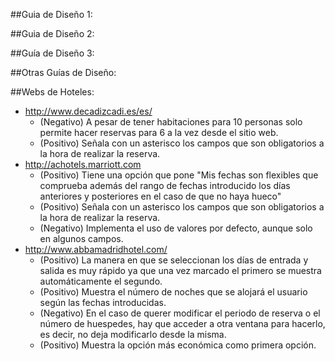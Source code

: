 

##Guia de Diseño 1:

##Guia de Diseño 2:

##Guía de Diseño 3:

##Otras Guías de Diseño:


##Webs de Hoteles:

- http://www.decadizcadi.es/es/
    + (Negativo) A pesar de tener habitaciones para 10 personas solo permite hacer reservas para 6 a la vez desde el sitio web.
    + (Positivo) Señala con un asterisco los campos que son obligatorios a la hora de realizar la reserva.
- http://achotels.marriott.com
    + (Positivo) Tiene una opción que pone "Mis fechas son flexibles que comprueba además del rango de fechas introducido los días anteriores y posteriores en el caso de que no haya hueco"
    + (Positivo) Señala con un asterisco los campos que son obligatorios a la hora de realizar la reserva.
    + (Negativo) Implementa el uso de valores por defecto, aunque solo en algunos campos.
- http://www.abbamadridhotel.com/
    + (Positivo) La manera en que se seleccionan los días de entrada y salida es muy rápido ya que una vez marcado el primero se muestra automáticamente el segundo.
    + (Positivo) Muestra el número de noches que se alojará el usuario según las fechas introducidas.
    + (Negativo) En el caso de querer modificar el periodo de reserva o el número de huespedes, hay que acceder a otra ventana para hacerlo, es decir, no deja modificarlo desde la misma.
    + (Positivo) Muestra la opción más económica como primera opción.